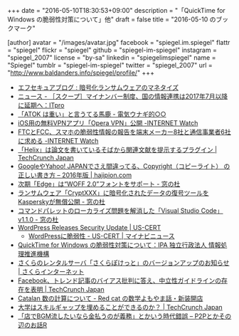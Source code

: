 +++
date = "2016-05-10T18:30:53+09:00"
description = "「QuickTime for Windows の脆弱性対策について」他"
draft = false
title = "2016-05-10 のブックマーク"

[author]
  avatar = "/images/avatar.jpg"
  facebook = "spiegel.im.spiegel"
  flattr = "spiegel"
  flickr = "spiegel"
  github = "spiegel-im-spiegel"
  instagram = "spiegel_2007"
  license = "by-sa"
  linkedin = "spiegelimspiegel"
  name = "Spiegel"
  tumblr = "spiegel-im-spiegel"
  twitter = "spiegel_2007"
  url = "http://www.baldanders.info/spiegel/profile/"
+++

- [エフセキュアブログ : 暗号化ランサムウェアのマネタイズ](http://blog.f-secure.jp/archives/50767847.html)
- [ニュース - ［スクープ］マイナンバー制度、国の情報連携は2017年7月以降に延期へ：ITpro](http://itpro.nikkeibp.co.jp/atcl/news/16/051001321/?rt=nocnt)
- [「ATOK は重い」と言うてる馬鹿 - 電気ウナギ的○○](http://blog.netandfield.com/shar/2016/05/atok.html)
- [iOS用の無料VPNアプリ「Opera VPN」公開 -INTERNET Watch](http://internet.watch.impress.co.jp/docs/news/20160510_756511.html)
- [FTCとFCC、スマホの脆弱性情報の報告を端末メーカー8社と通信事業者6社に求める -INTERNET Watch](http://internet.watch.impress.co.jp/docs/news/20160510_756592.html)
- [「Helix」は論文を書いているそばから関連文献を提示するプラグイン | TechCrunch Japan](http://jp.techcrunch.com/2016/05/10/20160508helix-conducts-research-as-you-write/)
- [GoogleやYahoo! JAPANでさえ間違ってる、Copyright（コピーライト） の正しい書き方 – 2016年版 | hajipion.com](http://hajipion.com/2288.html)
- [次期「Edge」は“WOFF 2.0”フォントをサポート - 窓の杜](http://www.forest.impress.co.jp/docs/news/20160510_756552.html)
- [ランサムウェア「CryptXXX」に暗号化されたデータの復号ツールをKasperskyが無償公開 - 窓の杜](http://www.forest.impress.co.jp/docs/news/20160510_756583.html)
- [コマンドパレットのローカライズ問題を解消した「Visual Studio Code」v1.1.0 - 窓の杜](http://www.forest.impress.co.jp/docs/news/20160510_756597.html)
- [WordPress Releases Security Update | US-CERT](https://www.us-cert.gov/ncas/current-activity/2016/05/09/WordPress-Releases-Security-Updates)
    - [WordPressに脆弱性 - US-CERT | マイナビニュース](http://news.mynavi.jp/news/2016/05/10/266/)
- [QuickTime for Windows の脆弱性対策について：IPA 独立行政法人 情報処理推進機構](http://www.ipa.go.jp/security/ciadr/vul/20160510-quicktime.html)
- [さくらのレンタルサーバ「さくらぽけっと」のバージョンアップのお知らせ | さくらインターネット](https://www.sakura.ad.jp/news/sakurainfo/newsentry.php?id=1241)
- [Facebook、トレンド記事のバイアス批判に答え、中立性ガイドラインの存在を表明 | TechCrunch Japan](http://jp.techcrunch.com/2016/05/10/20160509facebook-workers/)
- [Catalan 数の計算について - Red cat の数学よもやま話・新装開店](http://mathneko.hatenablog.com/entry/2016/05/09/101413)
- [大学はスキルギャップを埋めることができるのか？ | TechCrunch Japan](http://jp.techcrunch.com/2016/05/09/20160508universities-cant-solve-our-skills-gap-problem-because-they-caused-it/)
- [「店でBGM流したいなら金払うのが義務」とかいう時代錯誤 – P2Pとかその辺のお話R](http://p2ptk.org/copyright/298)
